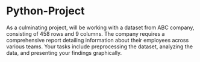 # Python-Project

As a culminating project, will be working with a dataset from ABC company, consisting of 458 rows and 9 columns. The company requires a comprehensive report detailing information about their employees across various teams. Your tasks include preprocessing the dataset, analyzing the data, and presenting your findings graphically. 
